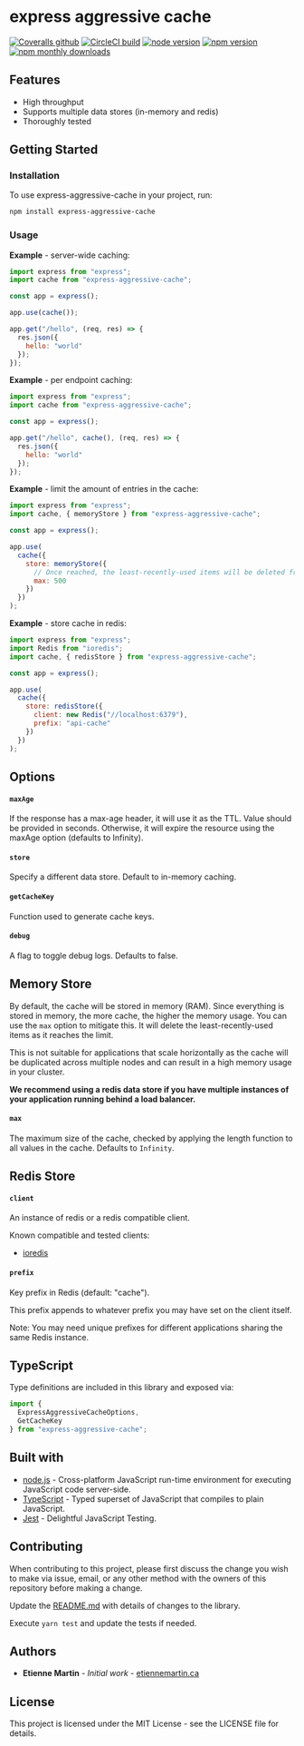 # express aggressive cache

[![Coveralls github](https://img.shields.io/coveralls/github/etienne-martin/express-aggressive-cache.svg)](https://coveralls.io/github/etienne-martin/express-aggressive-cache)
[![CircleCI build](https://img.shields.io/circleci/project/github/etienne-martin/express-aggressive-cache.svg)](https://circleci.com/gh/etienne-martin/express-aggressive-cache)
[![node version](https://img.shields.io/node/v/express-aggressive-cache.svg)](https://www.npmjs.com/package/express-aggressive-cache)
[![npm version](https://img.shields.io/npm/v/express-aggressive-cache.svg)](https://www.npmjs.com/package/express-aggressive-cache)
[![npm monthly downloads](https://img.shields.io/npm/dm/express-aggressive-cache.svg)](https://www.npmjs.com/package/express-aggressive-cache)

## Features

- High throughput
- Supports multiple data stores (in-memory and redis)
- Thoroughly tested

## Getting Started

### Installation

To use express-aggressive-cache in your project, run:

```bash
npm install express-aggressive-cache
```

### Usage

**Example** - server-wide caching:

```javascript
import express from "express";
import cache from "express-aggressive-cache";

const app = express();

app.use(cache());

app.get("/hello", (req, res) => {
  res.json({
    hello: "world"
  });
});
```

**Example** - per endpoint caching:

```javascript
import express from "express";
import cache from "express-aggressive-cache";

const app = express();

app.get("/hello", cache(), (req, res) => {
  res.json({
    hello: "world"
  });
});
```

**Example** - limit the amount of entries in the cache:

```javascript
import express from "express";
import cache, { memoryStore } from "express-aggressive-cache";

const app = express();

app.use(
  cache({
    store: memoryStore({
      // Once reached, the least-recently-used items will be deleted from the cache.
      max: 500
    })
  })
);
```

**Example** - store cache in redis:

```javascript
import express from "express";
import Redis from "ioredis";
import cache, { redisStore } from "express-aggressive-cache";

const app = express();

app.use(
  cache({
    store: redisStore({
      client: new Redis("//localhost:6379"),
      prefix: "api-cache"
    })
  })
);
```

## Options

#### `maxAge`

If the response has a max-age header, it will use it as the TTL.
Value should be provided in seconds.
Otherwise, it will expire the resource using the maxAge option (defaults to Infinity).

#### `store`

Specify a different data store. Default to in-memory caching.

#### `getCacheKey`

Function used to generate cache keys.

#### `debug`

A flag to toggle debug logs. Defaults to false.

## Memory Store

By default, the cache will be stored in memory (RAM). Since everything is stored in memory, the more cache, the higher the memory usage. You can use the `max` option to mitigate this. It will delete the least-recently-used items as it reaches the limit.

This is not suitable for applications that scale horizontally as the cache will be duplicated across multiple nodes and can result in a high memory usage in your cluster.

**We recommend using a redis data store if you have multiple instances of your application running behind a load balancer.**

#### `max`

The maximum size of the cache, checked by applying the length function to all values in the cache. Defaults to `Infinity`.

## Redis Store

#### `client`

An instance of redis or a redis compatible client.

Known compatible and tested clients:

- [ioredis](https://www.npmjs.com/package/ioredis)

#### `prefix`

Key prefix in Redis (default: "cache").

This prefix appends to whatever prefix you may have set on the client itself.

Note: You may need unique prefixes for different applications sharing the same Redis instance.

## TypeScript

Type definitions are included in this library and exposed via:

```typescript
import {
  ExpressAggressiveCacheOptions,
  GetCacheKey
} from "express-aggressive-cache";
```

## Built with

- [node.js](https://nodejs.org/en/) - Cross-platform JavaScript run-time environment for executing JavaScript code server-side.
- [TypeScript](https://www.typescriptlang.org/) - Typed superset of JavaScript that compiles to plain JavaScript.
- [Jest](https://facebook.github.io/jest/) - Delightful JavaScript Testing.

## Contributing

When contributing to this project, please first discuss the change you wish to make via issue, email, or any other method with the owners of this repository before making a change.

Update the [README.md](https://github.com/etienne-martin/express-aggressive-cache/blob/master/README.md) with details of changes to the library.

Execute `yarn test` and update the tests if needed.

## Authors

- **Etienne Martin** - _Initial work_ - [etiennemartin.ca](http://etiennemartin.ca/)

## License

This project is licensed under the MIT License - see the LICENSE file for details.
